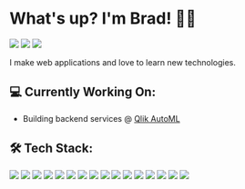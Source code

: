 # What's up? I'm Brad! 👋🏾


<a href="https://brad-taylor.com"><img src="https://img.shields.io/badge/-brad--taylor.com-3423A6?style=flat&logo=Google-Chrome&logoColor=white"/></a>
<a href="https://www.linkedin.com/in/bradleyroberttaylor/"><img src="https://img.shields.io/badge/-Bradley%20Taylor-0077B5?style=flat&logo=Linkedin&logoColor=white"/></a>
<a href="mailto:taylorbradleyr@gmail.com"><img src="https://img.shields.io/badge/-taylorbradleyr@gmail.com-D14836?style=flat&logo=Gmail&logoColor=white"/></a>

I make web applications and love to learn new technologies.

## 💻 Currently Working On:
- Building backend services @ [Qlik AutoML](https://www.qlik.com/us/products/qlik-automl)

## 🛠 Tech Stack:
<a><img src="https://img.shields.io/badge/-JavaScript-05122A?style=flat&logo=javascript"/></a>
<a><img src="https://img.shields.io/badge/-TypeScript-05122A?style=flat&logo=typeScript"/></a>
<a><img src="https://img.shields.io/badge/-Go-05122A?style=flat&logo=go"/></a>
<a><img src="https://img.shields.io/badge/-Python-05122A?style=flat&logo=python"/></a>
<a><img src="https://img.shields.io/badge/-Ruby-05122A?style=flat&logo=ruby"/></a>
<a><img src="https://img.shields.io/badge/-HTML-05122A?style=flat&logo=HTML5"/></a>
<a><img src="https://img.shields.io/badge/-CSS-05122A?style=flat&logo=CSS3&logoColor=1572B6"/></a>
<a><img src="https://img.shields.io/badge/-React-05122A?style=flat&logo=React"/></a>
<a><img src="https://img.shields.io/badge/-Next.js-05122A?style=flat&logo=next.js"/></a>
<a><img src="https://img.shields.io/badge/-TailwindCSS-05122A?style=flat&logo=tailwindcss"/></a>
<a><img src="https://img.shields.io/badge/-Node.js-05122A?style=flat&logo=node.js"/></a>
<a><img src="https://img.shields.io/badge/-Express.js-05122A?style=flat&logo=express"/></a>
<a><img src="https://img.shields.io/badge/-PostgreSQL-05122A?style=flat&logo=postgresql"/></a>
<a><img src="https://img.shields.io/badge/-GraphQL-05122A?style=flat&logo=graphql"/></a>
<a><img src="https://img.shields.io/badge/-Docker-05122A?style=flat&logo=docker"/></a>
<a><img src="https://img.shields.io/badge/-Git-05122A?style=flat&logo=git"/></a>

<!--
**BradleyRobertTaylor/bradleyroberttaylor** is a ✨ _special_ ✨ repository because its `README.md` (this file) appears on your GitHub profile.

Here are some ideas to get you started:

- 🔭 I’m currently working on ...
- 🌱 I’m currently learning ...
- 👯 I’m looking to collaborate on ...
- 🤔 I’m looking for help with ...
- 💬 Ask me about ...
- 📫 How to reach me: ...
- 😄 Pronouns: ...
- ⚡ Fun fact: ...
-->
